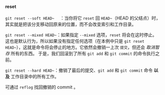 #### reset

`git reset --soft HEAD~  ` ：当你将它 `reset` 回 `HEAD~`（HEAD 的父结点）时，其实就是把该分支移动回原来的位置，而不会改变索引和工作目录。

`git reset --mixed HEAD~`：如果指定 `--mixed` 选项，`reset` 将会在这时停止。 这也是默认行为，所以如果没有指定任何选项（在本例中只是 `git reset HEAD~`），这就是命令将会停止的地方。它依然会撤销一上次 `提交`，但还会 *取消暂存* 所有的东西。 于是，我们回滚到了所有 `git add` 和 `git commit` 的命令执行之前。

`git reset --hard HEAD~`：撤销了最后的提交、`git add` 和 `git commit` 命令 **以及** 工作目录中的所有工作。

可通过 `reflog` 找回撤销的 commit 。

